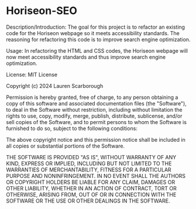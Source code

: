 # Horiseon-SEO

Description/Introduction:
The goal for this project is to refactor an existing code for the Horiseon webpage so it meets accessibility standards.
The reasoning for refactoring this code is to improve search engine optimization.

Usage:
In refactoring the HTML and CSS codes, the Horiseon webpage will now meet accessibility standards and thus improve search engine optimization.

License:
MIT License

Copyright (c) 2024 Lauren Scarborough

Permission is hereby granted, free of charge, to any person obtaining a copy
of this software and associated documentation files (the "Software"), to deal
in the Software without restriction, including without limitation the rights
to use, copy, modify, merge, publish, distribute, sublicense, and/or sell
copies of the Software, and to permit persons to whom the Software is
furnished to do so, subject to the following conditions:

The above copyright notice and this permission notice shall be included in all
copies or substantial portions of the Software.

THE SOFTWARE IS PROVIDED "AS IS", WITHOUT WARRANTY OF ANY KIND, EXPRESS OR
IMPLIED, INCLUDING BUT NOT LIMITED TO THE WARRANTIES OF MERCHANTABILITY,
FITNESS FOR A PARTICULAR PURPOSE AND NONINFRINGEMENT. IN NO EVENT SHALL THE
AUTHORS OR COPYRIGHT HOLDERS BE LIABLE FOR ANY CLAIM, DAMAGES OR OTHER
LIABILITY, WHETHER IN AN ACTION OF CONTRACT, TORT OR OTHERWISE, ARISING FROM,
OUT OF OR IN CONNECTION WITH THE SOFTWARE OR THE USE OR OTHER DEALINGS IN THE
SOFTWARE.